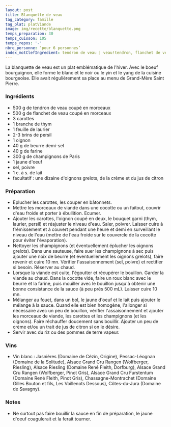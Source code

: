 ```yaml
---
layout: post
title: Blanquette de veau
tag_category: famille
tag_plat: platViande
image: img/recette/blanquette.png
temps_preparation: 30
temps_cuisson: 105
temps_repos: '-'
nbre_personne: ‘pour 6 personnes’
index_motClefIngredient: tendron de veau | veau!tendron, flanchet de veau | veau!flanchet, oignon, champignon
---
```

La blanquette de veau est un plat emblématique de l'hiver. Avec le boeuf bourguignon, elle forme le blanc et le noir ou le yin et le yang de la cuisine bourgeoise. Elle avait régulièrement sa place au menu de Grand-Mère Saint Pierre.

### Ingrédients
* 500 g de tendron de veau coupé en morceaux
* 500 g de flanchet de veau coupé en morceaux
* 3 carottes
* 1 branche de thym
* 1 feuille de laurier
* 2-3 brins de persil
* 1 oignon
* 40 g de beurre demi-sel
* 40 g de farine
* 300 g de champignons de Paris
* 1 jaune d'oeuf
* sel, poivre
* 1 c. à s. de lait
* facultatif : une dizaine d'oignons grelots, de la crème et du jus de citron


### Préparation
* Eplucher les carottes, les couper en bâtonnets.
* Mettre les morceaux de viande dans une cocotte ou un faitout, couvrir d'eau froide et porter à ébullition. Ecumer.
* Ajouter les carottes, l'oignon coupé en deux, le bouquet garni (thym, laurier, persil) et réajuster le niveau d'eau. Saler, poivrer. Laisser cuire à frémissement et à couvert pendant une heure et demi en surveillant le niveau de l'eau (mettre de l'eau froide sur le couvercle de la cocotte pour éviter l'évaporation).
* Nettoyer les champignons (et éventuellement éplucher les oignons grelots). Dans une sauteuse, faire suer les champignons à sec puis ajouter une noix de beurre (et éventuellement les oignons grelots), faire revenir et cuire 10 mn. Vérifier l'assaisonnement (sel, poivre) et rectifier si besoin. Réserver au chaud.
* Lorsque la viande est cuite, l'égoutter et récupérer le bouillon. Garder la viande au chaud. Dans la cocotte vide, faire un roux blanc avec le beurre et la farine, puis mouiller avec le bouillon jusqu'à obtenir une bonne consistance de la sauce (à peu près 500 mL). Laisser cuire 10 mn.
* Mélanger au fouet, dans un bol, le jaune d'oeuf et le lait puis ajouter le mélange à la sauce. Quand elle est bien homogène, l'allonger si nécessaire avec un peu de bouillon, vérifier l'assaisonnement et ajouter les morceaux de viande, les carottes et les champignons (et les oignons). Faire réchauffer doucement sans bouillir. Ajouter un peu de crème et/ou un trait de jus de citron si on le désire.
* Servir avec du riz ou des pommes de terre vapeur.


### Vins
* Vin blanc : Jasnières (Domaine de Cézin, Origine), Pessac-Léognan (Domaine de la Solitude), Alsace Grand Cru Rangen (Wolfberger, Riesling), Alsace Riesling (Domaine René Fleith, Dorfburg), Alsace Grand Cru Rangen (Wolfberger, Pinot Gris), Alsace Grand Cru Furstentum (Domaine René Fleith, Pinot Gris), Chassagne-Montrachet (Domaine Gilles Bouton et fils, Les Voillenots Dessous), Côtes-du-Jura (Domaine de Savagny).  


### Notes
* Ne surtout pas faire bouillir la sauce en fin de préparation, le jaune d'oeuf coagulerait et la ferait tourner.
